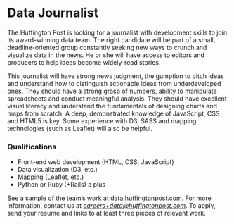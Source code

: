 # Data Journalist
The Huffington Post is looking for a journalist with development skills to join its 
award-winning data team. The right candidate will be part of a small, deadline-oriented 
group constantly seeking new ways to crunch and visualize data in the news. 
He or she will have access to editors and producers to help ideas become widely-read stories.

This journalist will have strong news judgment, the gumption to pitch ideas and understand 
how to distinguish actionable ideas from underdeveloped ones. They should have a strong grasp of numbers, 
ability to manipulate spreadsheets and conduct meaningful analysis. They should have excellent 
visual literacy and understand the fundamentals of designing charts and maps from scratch. 
A deep, demonstrated knowledge of JavaScript, CSS and HTML5 is key. 
Some experience with D3, SASS and mapping technologies (such as Leaflet) will also be helpful.

### Qualifications
* Front-end web development (HTML, CSS, JavaScript)
* Data visualization (D3, etc.)
* Mapping (Leaflet, etc.)
* Python or Ruby (+Rails) a plus

See a sample of the team’s work at [data.huffingtonpost.com](http://data.huffingtonpost.com). For more information, contact us at *careers+data@huffingtonpost.com*. To apply, send your resume and links to at least three pieces of relevant work.

